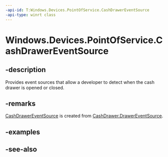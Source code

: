 ----api-id: T:Windows.Devices.PointOfService.CashDrawerEventSource
-api-type: winrt class
---<!-- Class syntax.public class CashDrawerEventSource : Windows.Devices.PointOfService.ICashDrawerEventSource--># Windows.Devices.PointOfService.CashDrawerEventSource## -descriptionProvides event sources that allow a developer to detect when the cash drawer is opened or closed.## -remarks[CashDrawerEventSource](cashdrawereventsource.md) is created from [CashDrawer.DrawerEventSource](cashdrawer_drawereventsource.md).## -examples## -see-also